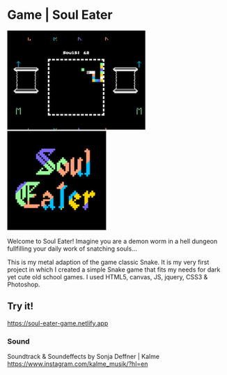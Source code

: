 # Game | Soul Eater

![soulEaterGame1](/images/soulEaterGame1.png)
![soulEaterCover](/images/soulEaterGame.png)

Welcome to Soul Eater!
Imagine you are a demon worm in a hell dungeon fullfilling your daily work of snatching souls...

This is my metal adaption of the game classic Snake. It is my very first project in which I created a simple Snake game that fits my needs for dark yet cute old school games.
I used HTML5, canvas, JS, jquery, CSS3 & Photoshop.

## Try it!

https://soul-eater-game.netlify.app

### Sound

Soundtrack & Soundeffects by Sonja Deffner | Kalme
https://www.instagram.com/kalme_musik/?hl=en
